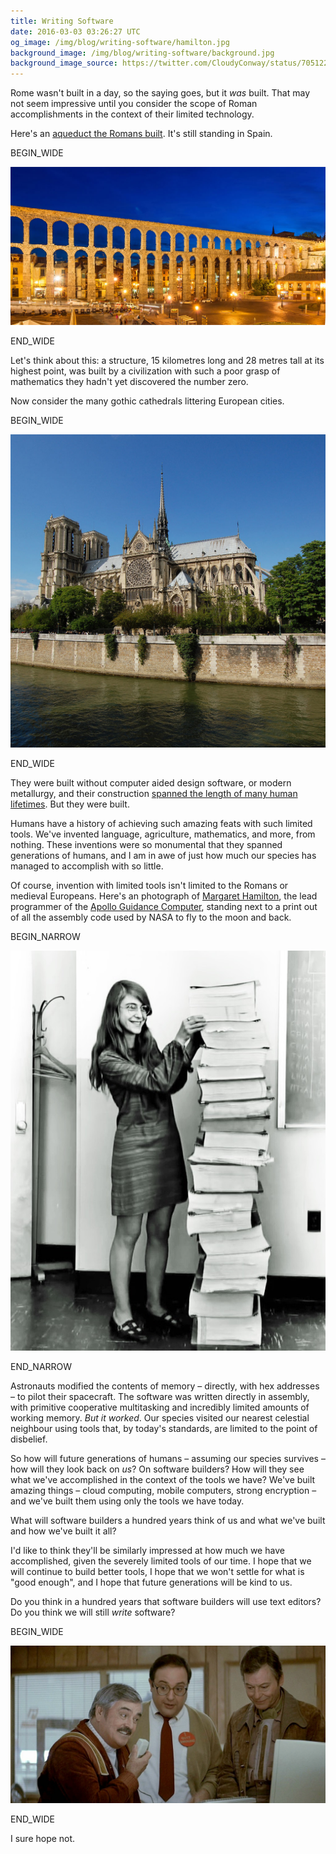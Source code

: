 ```yaml
---
title: Writing Software
date: 2016-03-03 03:26:27 UTC
og_image: /img/blog/writing-software/hamilton.jpg
background_image: /img/blog/writing-software/background.jpg
background_image_source: https://twitter.com/CloudyConway/status/705122483943432197
---
```


Rome wasn't built in a day, so the saying goes, but it _was_ built. That may not seem impressive until you consider the scope of Roman accomplishments in the context of their limited technology. 

<!-- more -->

Here's an [aqueduct the Romans built](https://en.wikipedia.org/wiki/Aqueduct_of_Segovia). It's still standing in Spain. 

BEGIN_WIDE

[![The Segovia Aqueduct](/img/blog/writing-software/aqueduct.jpg)](https://commons.wikimedia.org/wiki/File:Roman_Aqueduct_Segovia_night_2012_Spain.jpg)

END_WIDE

Let's think about this: a structure, 15 kilometres long and 28 metres tall at its highest point, was built by a civilization with such a poor grasp of mathematics they hadn't yet discovered the number zero. 

Now consider the many gothic cathedrals littering European cities.

BEGIN_WIDE

[![Notre Dame cathedral](/img/blog/writing-software/notredame.jpg)](https://en.wikipedia.org/wiki/File:Notre_Dame_dalla_Senna.jpg)

END_WIDE

They were built without computer aided design software, or modern metallurgy, and their construction [spanned the length of many human lifetimes](https://en.wikipedia.org/wiki/Notre_Dame_de_Paris#Timeline_of_construction). But they were built.

Humans have a history of achieving such amazing feats with such limited tools. We've invented language, agriculture, mathematics, and more, from nothing. These inventions were so monumental that they spanned generations of humans, and I am in awe of just how much our species has managed to accomplish with so little.

Of course, invention with limited tools isn't limited to the Romans or medieval Europeans. Here's an photograph of [Margaret Hamilton](https://en.wikipedia.org/wiki/Margaret_Hamilton_(scientist)), the lead programmer of the [Apollo Guidance Computer](https://en.wikipedia.org/wiki/Apollo_Guidance_Computer), standing next to a print out of all the assembly code used by NASA to fly to the moon and back.

BEGIN_NARROW

[![Lead AGC programmer Margaret Hamilton](/img/blog/writing-software/hamilton.jpg)](https://commons.wikimedia.org/wiki/File:Margaret_Hamilton.gif)

END_NARROW

Astronauts modified the contents of memory – directly, with hex addresses – to pilot their spacecraft. The software was written directly in assembly, with primitive cooperative multitasking and incredibly limited amounts of working memory. _But it worked_. Our species visited our nearest celestial neighbour using tools that, by today's standards, are limited to the point of disbelief.  

So how will future generations of humans – assuming our species survives – how will they look back on _us_? On software builders? How will they see what we've accomplished in the context of the tools we have? We've built amazing things – cloud computing, mobile computers, strong encryption – and we've built them using only the tools we have today.

What will software builders a hundred years think of us and what we've built and how we've built it all?

I'd like to think they'll be similarly impressed at how much we have accomplished, given the severely limited tools of our time. I hope that we will continue to build better tools, I hope that we won't settle for what is "good enough", and I hope that future generations will be kind to us.

Do you think in a hundred years that software builders will use text editors? Do you think we will still _write_ software?

BEGIN_WIDE

![How quaint, indeed.](/img/blog/writing-software/scotty.jpg)

END_WIDE

I sure hope not.
